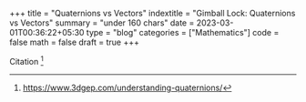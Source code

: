 +++
title = "Quaternions vs Vectors"
indextitle = "Gimball Lock: Quaternions vs Vectors"
summary = "under 160 chars"
date = 2023-03-01T00:36:22+05:30
type = "blog"
categories = ["Mathematics"]
code = false
math = false
draft = true
+++

Citation [^1]

[^1]: https://www.3dgep.com/understanding-quaternions/
